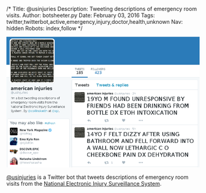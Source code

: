 /*
Title: @usinjuries
Description: Tweeting descriptions of emergency room visits.
Author: botsheeter.py
Date: February 03, 2016
Tags: twitter,twitterbot,active,emergency,injury,doctor,health,unknown
Nav: hidden
Robots: index,follow
*/

[![](/content/bots/twitterbots/images/usinjuries.png)](https://twitter.com/usinjuries)

[@usinjuries](https://twitter.com/usinjuries) is a Twitter bot that tweets descriptions of emergency room visits from the [National Electronic Injury Surveillance System](http://www.cpsc.gov/en/Research--Statistics/NEISS-Injury-Data/).
